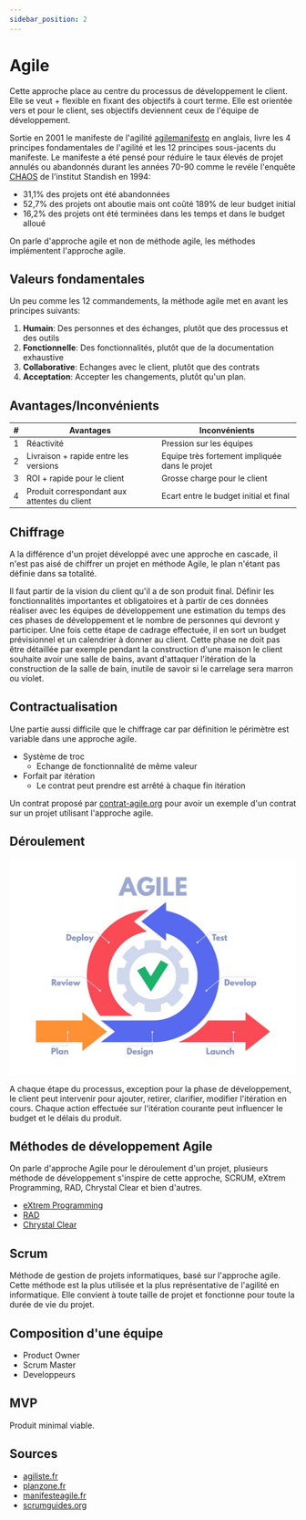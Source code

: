```yaml
---
sidebar_position: 2
---
```


# Agile

Cette approche place au centre du processus de développement le client. Elle se veut + flexible en fixant des objectifs à court terme. Elle est orientée vers et pour le client, ses objectifs deviennent ceux de l'équipe de développement. 

Sortie en 2001 le manifeste de l'agilité [agilemanifesto](http://agilemanifesto.org/iso/fr/manifesto.html) en anglais, livre les 4 principes fondamentales de l'agilité et les 12 principes sous-jacents du manifeste. Le manifeste a été pensé pour réduire le taux élevés de projet annulés ou abandonnés durant les années 70-90 comme le revéle l'enquête [CHAOS](https://www.cs.nmt.edu/~cs328/reading/Standish.pdf) de l'institut Standish en 1994:

* 31,1% des projets ont été abandonnées
* 52,7% des projets ont aboutie mais ont coûté 189% de leur budget initial
* 16,2% des projets ont été terminées dans les temps et dans le budget alloué

On parle d'approche agile et non de méthode agile, les méthodes implémentent l'approche agile.


## Valeurs fondamentales

Un peu comme les 12 commandements, la méthode agile met en avant les principes suivants: 

1. **Humain**: Des personnes et des échanges, plutôt que des processus et des outils
2. **Fonctionnelle**: Des fonctionnalités, plutôt que de la documentation exhaustive
3. **Collaborative**: Echanges avec le client, plutôt que des contrats
4. **Acceptation**: Accepter les changements, plutôt qu'un plan.

## Avantages/Inconvénients

|#|Avantages|Inconvénients|
|-|-|-|
|1|Réactivité|Pression sur les équipes|
|2|Livraison + rapide entre les versions|Equipe très fortement impliquée dans le projet|
|3|ROI + rapide pour le client|Grosse charge pour le client|
|4|Produit correspondant aux attentes du client|Ecart entre le budget initial et final|


## Chiffrage

A la différence d'un projet développé avec une approche en cascade, il n'est pas aisé de chiffrer un projet en méthode Agile, le plan n'étant pas définie dans sa totalité.

Il faut partir de la vision du client qu'il a de son produit final. Définir les fonctionnalités importantes et obligatoires et à partir de ces données réaliser avec les équipes de développement une estimation du temps des ces phases de développement et le nombre de personnes qui devront y participer. Une fois cette étape de cadrage effectuée, il en sort un budget prévisionnel et un calendrier à donner au client. Cette phase ne doit pas être détaillée par exemple pendant la construction d'une maison le client souhaite avoir une salle de bains, avant d'attaquer l'itération de la construction de la salle de bain, inutile de savoir si le carrelage sera marron ou violet.

## Contractualisation

Une partie aussi difficile que le chiffrage car par définition le périmètre est variable dans une approche agile. 

* Système de troc
    * Echange de fonctionnalité de même valeur
* Forfait par itération
    * Le contrat peut prendre est arrêté à chaque fin itération

Un contrat proposé par [contrat-agile.org](http://www.contrat-agile.org/) pour avoir un exemple d'un contrat sur un projet utilisant l'approche agile.

## Déroulement

![Processus Agile](img/agile.jpg)

A chaque étape du processus, exception pour la phase de développement, le client peut intervenir pour ajouter, retirer, clarifier, modifier l'itération en cours. Chaque action effectuée sur l'itération courante peut influencer le budget et le délais du produit.

## Méthodes de développement Agile

On parle d'approche Agile pour le déroulement d'un projet, plusieurs méthode de développement s'inspire de cette approche, SCRUM, eXtrem Programming, RAD, Chrystal Clear et bien d'autres.

* [eXtrem Programming](https://fr.wikipedia.org/wiki/Extreme_programming)
* [RAD](https://fr.wikipedia.org/wiki/D%C3%A9veloppement_rapide_d%27applications)
* [Chrystal Clear](https://fr.wikipedia.org/wiki/Crystal_clear)


## Scrum 

Méthode de gestion de projets informatiques, basé sur l'approche agile. Cette méthode est la plus utilisée et la plus représentative de l'agilité en informatique. Elle convient à toute taille de projet et fonctionne pour toute la durée de vie du projet.

## Composition d'une équipe

* Product Owner
* Scrum Master
* Developpeurs


## MVP

Produit minimal viable.


## Sources

* [agiliste.fr](https://agiliste.fr/)
* [planzone.fr](https://planzone.fr)
* [manifesteagile.fr](https://manifesteagile.fr/)
* [scrumguides.org](https://scrumguides.org/)

